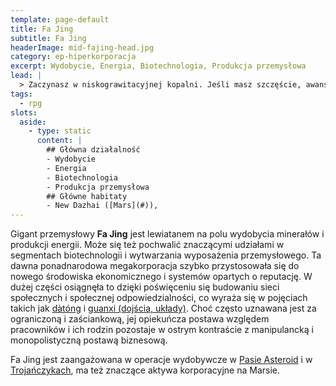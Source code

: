 ```yaml
---
template: page-default
title: Fa Jing
subtitle: Fa Jing
headerImage: mid-fajing-head.jpg
category: ep-hiperkorporacja
excerpt: Wydobycie, Energia, Biotechnologia, Produkcja przemysłowa
lead: |
  > Zaczynasz w niskograwitacyjnej kopalni. Jeśli masz szczęście, awansujesz do logistyki. Jeśli masz pecha, stajesz się strukturą własnościową.
tags:
  - rpg
slots:
  aside:
    - type: static
      content: |
        ## Główna działalność
        - Wydobycie
        - Energia
        - Biotechnologia
        - Produkcja przemysłowa
        ## Główne habitaty
        - New Dazhai ([Mars](#)), 
---
```

Gigant przemysłowy **Fa Jing** jest lewiatanem na polu wydobycia minerałów i produkcji energii. Może się też pochwalić znaczącymi udziałami w segmentach biotechnologii i wytwarzania wyposażenia przemysłowego. Ta dawna ponadnarodowa megakorporacja szybko przystosowała się do nowego środowiska ekonomicznego i systemów opartych o reputację. W dużej części osiągnęła to dzięki poświęceniu się budowaniu sieci społecznych i społecznej odpowiedzialności, co wyraża się w pojęciach takich jak [dàtóng](http://en.wikipedia.org/wiki/Great_Unity) i [guanxi (dojścia, układy)](http://en.wikipedia.org/wiki/Guanxi). Choć często uznawana jest za ograniczoną i zaściankową, jej opiekuńcza postawa względem pracowników i ich rodzin pozostaje w ostrym kontraście z manipulancką i monopolistyczną postawą biznesową.

Fa Jing jest zaangażowana w operacje wydobywcze w [Pasie Asteroid](#) i w [Trojańczykach](#), ma też znaczące aktywa korporacyjne na Marsie.

